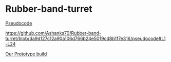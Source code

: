 # Rubber-band-turret

[Pseudocode](https://github.com/Ashanks70/Rubber-band-turret/blob/da9d127c12a90a106d766b24e5019cd8b1f7e316/pseudocode#)

https://github.com/Ashanks70/Rubber-band-turret/blob/da9d127c12a90a106d766b24e5019cd8b1f7e316/pseudocode#L1-L24

[Our Prototype build](https://cvilleschools.onshape.com/documents/0c580a67f37cedab4787cb5b/w/3adaea760dfe60e670bdba07/e/58ff7b08b551ae91478b5c9e)
